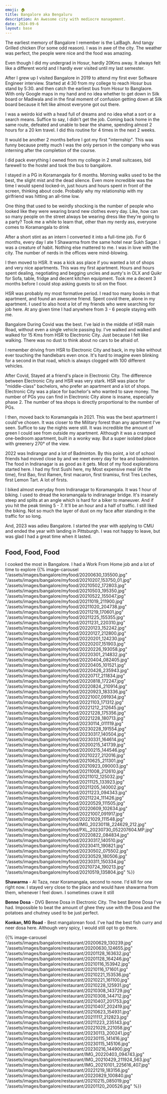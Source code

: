 ```yaml
---
emoji: 🏠
title: Bangalore aka Bengaluru
description: An Awesome city with mediocre management.
date: 2024-09-6
layout: base
---
```



The earliest memory of Bangalore I remember is the LalBagh. And tangy Grilled chicken (For some odd reason).
I was in awe of the city. The weather was perfect, the people were nice and the food was amazing.

Even though I did my undergrad in Hosur, hardly 20Kms away. It always felt like a different world and I hardly ever visited until my last semester.

After I grew up I visited Bangalore in 2019 to attend my first ever Software Engineer interview. Started at 4:30 from my college to reach Hosur bus stand by 5:30. and then catch the earliest bus from Hosur to Banglaore. With only Google maps in my hand and no idea whether to get down in Silk board or Madiwala and in the final moment of confusion getting down at Silk board because it felt like almost everyone got out there.

I was a weirdo kid with a head full of dreams and no idea what a sort or a search means. Suffice to say, I didn't get the job. Coming back home in the same route, defeated and unable to bear the shame, spending almost 2 hours for a 20 km travel. I did this routine for 4 times in the next 2 weeks.

It would be another 2 months before I got my first "internship". This was funny because pretty much I was the only person in the company who was interning after the completion of the course.

I did pack everything I owned from my college in 2 small suitcases, bid farewell to the hostel and took the bus to bangalore.

I stayed in a PG in Koramangala for 6 months. Morning walks used to be the best, the slight mist and the dead silence. Even more incredible was the time I would spend locked-in, just hours and hours spent in front of the screen, thinking about code. Probably why my relationship with my girlfriend was hitting an all-time low.

One thing that used to be weirdly shocking is the number of people who looked like they were wearing brand new clothes every day. Like, how can so many people on the street always be wearing dress like they're going to a party? Took me a while to learn that, other than my nerdy ass, everyone comes to Koramangala to drink

After a short stint as an intern I converted it into a full-time job. For 6 months, every day I ate 1 Shawarma from the same hotel near Sukh Sagar. I was a creature of habit. Nothing else mattered to me. I was in love with the city. The number of nerds in the offices were mind-blowing.

I then moved to HSR. It was a kick ass place if you wanted a lot of shops and very nice apartments. This was my first apartment. Hours and hours spent dealing, negotiating and begging uncles and aunty's in OLX and Quikr for Sofa, table, fridge and decent kitchen equipment.
Took me a decent 3 months before I could stop asking guests to sit on the floor.

HSR was probably my most formative period. I read too many books in that apartment, and found an awesome friend. Spent covid there, alone in my apartment. I used to also host a lot of my friends who were searching for job here. At any given time I had anywhere from 3 - 6 people staying with me.

Bangalore During Covid was the best. I've laid in the middle of HSR main Road, without even a single vehicle passing by.
I've walked and walked and walked for 15 Kms from HSR to Electronic City. Just because I felt like walking.
There was no dust to think about no cars to be afraid of.

I remember driving from HSR to Electronic City and back, in my bike without ever touching the handlebars even once. It's hard to imagine even blinking for a second in that road, which is always clogged with 100 different vehicles.

After Covid, Stayed at a friend's place in Electronic City. The difference between Electronic City and HSR was very stark. HSR was place for "middle-class" bachelors, who prefer an apartment and a lot of shops. Electronic City was a place for bachelor's who wanted to save money. The number of PGs you can find in Electronic City alone is insane, especially phase 2. The number of tea shops is directly proportional to the number of PGs.

I then, moved back to Koramangala in 2021. This was the best apartment I could've chosen. It was closer to the Military forest than any apartment I've seen. Suffice to say the nights were still. It was incredible the amount of green I could see from outside my apartment. Although it was a cramped one-bedroom apartment, built in a wonky way.
But a super isolated place with greenery 270° of the view.

2022 was Indirangar and a lot of Badminton. By this point, a lot of school friends had moved close by and we meet every day for tea and badminton. The food in Indiranagar is as good as it gets. Most of my food explorations started here. I had my first Sushi here, my Most expensive meal (At the time), first Bao, first Ramen, first macaron, first tiramisu, first Tres Leches, first Lemon Tart. A lot of firsts.

I biked almost everyday from Indiranagar to Koramangala. It was 1 hour of biking. I used to dread the koramangala to indiranagar bridge. It's insanely steep and splits at an angle which is hard for a biker to maneuver. And if you hit the peak timing 5 - 7. It'll be an hour and a half of traffic.
I still liked the biking. Not so much the layer of dust on my face after standing in the traffic for so long.

And, 2023 was adieu Bangalore. I started the year with applying to CMU and ended the year with landing in Pittsburgh. I was not happy to leave, but was glad I had a great time when it lasted.

## Food, Food, Food

I cooked the most in Bangalore. I had a Work From Home job and a lot of time to explore
 {{% image-carousel "/assets/images/bangalore/myfood/20200630_135500.jpg" "/assets/images/bangalore/myfood/20210207_153750_01.jpg" "/assets/images/bangalore/myfood/20210502_172803.jpg" "/assets/images/bangalore/myfood/20210503_195350.jpg" "/assets/images/bangalore/myfood/20210522_155047.jpg" "/assets/images/bangalore/myfood/20211019_211900.jpg" "/assets/images/bangalore/myfood/20211020_204738.jpg" "/assets/images/bangalore/myfood/20211219_170601.jpg" "/assets/images/bangalore/myfood/20211225_155355.jpg" "/assets/images/bangalore/myfood/20211231_220310.jpg" "/assets/images/bangalore/myfood/20220123_152242.jpg" "/assets/images/bangalore/myfood/20220127_212800.jpg" "/assets/images/bangalore/myfood/20220201_124230.jpg" "/assets/images/bangalore/myfood/20220207_151903.jpg" "/assets/images/bangalore/myfood/20220226_193058.jpg" "/assets/images/bangalore/myfood/20220301_214832.jpg" "/assets/images/bangalore/myfood/20220404_082405.jpg" "/assets/images/bangalore/myfood/20220405_101521.jpg" "/assets/images/bangalore/myfood/20220426_235943.jpg" "/assets/images/bangalore/myfood/20220717_211834.jpg" "/assets/images/bangalore/myfood/20220818_172247.jpg" "/assets/images/bangalore/myfood/20220824_210914.jpg" "/assets/images/bangalore/myfood/20220923_183336.jpg" "/assets/images/bangalore/myfood/20221007_091934.jpg" "/assets/images/bangalore/myfood/20221103_171312.jpg" "/assets/images/bangalore/myfood/20221212_212645.jpg" "/assets/images/bangalore/myfood/20221228_175356.jpg" "/assets/images/bangalore/myfood/20221228_180713.jpg" "/assets/images/bangalore/myfood/20230114_011119.jpg" "/assets/images/bangalore/myfood/20230228_191554.jpg" "/assets/images/bangalore/myfood/20230317_140504.jpg" "/assets/images/bangalore/myfood/20230331_164614.jpg" "/assets/images/bangalore/myfood/20200215_141739.jpg" "/assets/images/bangalore/myfood/20200215_144546.jpg" "/assets/images/bangalore/myfood/20210227_212016.jpg" "/assets/images/bangalore/myfood/20210625_211301.jpg" "/assets/images/bangalore/myfood/20210923_090003.jpg" "/assets/images/bangalore/myfood/20211008_212610.jpg" "/assets/images/bangalore/myfood/20211012_125032.jpg" "/assets/images/bangalore/myfood/20211125_133923.jpg" "/assets/images/bangalore/myfood/20211205_140002.jpg" "/assets/images/bangalore/myfood/20211223_094343.jpg" "/assets/images/bangalore/myfood/20211224_111426.jpg" "/assets/images/bangalore/myfood/20220529_111505.jpg" "/assets/images/bangalore/myfood/20220609_102634.jpg" "/assets/images/bangalore/myfood/20221007_091917.jpg" "/assets/images/bangalore/myfood/20221029_111548.jpg" "/assets/images/bangalore/myfood/IMG_20230118_224629_212.jpg" "/assets/images/bangalore/myfood/PXL_20230730_052207604.MP.jpg" "/assets/images/bangalore/myfood/20220822_084834.jpg" "/assets/images/bangalore/myfood/20230317_140510.jpg" "/assets/images/bangalore/myfood/20230411_190821.jpg" "/assets/images/bangalore/myfood/20230502_075502.jpg" "/assets/images/bangalore/myfood/20230529_180506.jpg" "/assets/images/bangalore/myfood/20230311_150334.jpg" "/assets/images/bangalore/myfood/20210724_190213.jpg" "/assets/images/bangalore/myfood/20210519_135804.jpg" %}}


__Shawarma__ - Al Taza, near Koramangala, second to none. I'd kill for one right now. I stayed very close to the place and would have shawarma from them, whenever I feel down. I sometimes crave it still

__Benne Dosa__ - DVG Benne Dosa in Electronic City. The best Benne Dosa I've had. Impossible to beat the amount of ghee they use with the Dosa and the potatoes and chutney used to be just perfect.

__Konkan, MG Road__ - Best mangalorean food. I've had the best fish curry and neer dosa here. Although very spicy, I would still opt to go there.

{{% image-carousel "/assets/images/bangalore/restaurant/20200629_130239.jpg" "/assets/images/bangalore/restaurant/20200630_124655.jpg" "/assets/images/bangalore/restaurant/20201128_163632.jpg" "/assets/images/bangalore/restaurant/20201128_164246.jpg" "/assets/images/bangalore/restaurant/20210116_153942.jpg" "/assets/images/bangalore/restaurant/20210116_171601.jpg" "/assets/images/bangalore/restaurant/20210221_153536.jpg" "/assets/images/bangalore/restaurant/20210221_161100.jpg" "/assets/images/bangalore/restaurant/20210228_125931.jpg" "/assets/images/bangalore/restaurant/20210308_143729.jpg" "/assets/images/bangalore/restaurant/20210308_144712.jpg" "/assets/images/bangalore/restaurant/20210407_201753.jpg" "/assets/images/bangalore/restaurant/20210407_202419.jpg" "/assets/images/bangalore/restaurant/20210623_154931.jpg" "/assets/images/bangalore/restaurant/20211117_212823.jpg" "/assets/images/bangalore/restaurant/20211223_235143.jpg" "/assets/images/bangalore/restaurant/20221029_221058.jpg" "/assets/images/bangalore/restaurant/20230113_200241.jpg" "/assets/images/bangalore/restaurant/20230115_141416.jpg" "/assets/images/bangalore/restaurant/20230115_145106.jpg" "/assets/images/bangalore/restaurant/20230216_144900.jpg" "/assets/images/bangalore/restaurant/IMG_20220403_094743.jpg" "/assets/images/bangalore/restaurant/IMG_20210429_211924_563.jpg" "/assets/images/bangalore/restaurant/IMG_20210101_225616_407.jpg" "/assets/images/bangalore/restaurant/20221219_183156.jpg" "/assets/images/bangalore/restaurant/20220829_100840.jpg" "/assets/images/bangalore/restaurant/20210215_085019.jpg" "/assets/images/bangalore/restaurant/20201120_200526.jpg" %}}